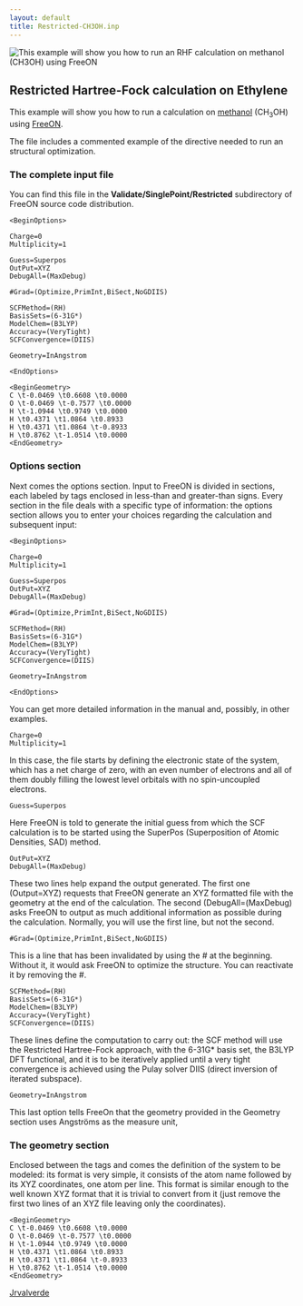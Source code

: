 ```yaml
---
layout: default
title: Restricted-CH3OH.inp
---
```


![This example will show you how to run an RHF calculation on [methanol](http://en.wikipedia.org/wiki/Methanol) (CH<sub>3</sub>OH) using [FreeON](http://freeon.org) ](CH3OH_HOMO.png "This example will show you how to run an RHF calculation on methanol (CH3OH) using FreeON ")

Restricted Hartree-Fock calculation on Ethylene
-----------------------------------------------

This example will show you how to run a calculation on [methanol](http://en.wikipedia.org/wiki/Methanol) (CH<sub>3</sub>OH) using [FreeON](http://freeon.org).

The file includes a commented example of the directive needed to run an structural optimization.

### The complete input file

You can find this file in the **Validate/SinglePoint/Restricted** subdirectory of FreeON source code distribution.

    <BeginOptions>

    Charge=0
    Multiplicity=1

    Guess=Superpos
    OutPut=XYZ
    DebugAll=(MaxDebug)

    #Grad=(Optimize,PrimInt,BiSect,NoGDIIS)

    SCFMethod=(RH)
    BasisSets=(6-31G*)
    ModelChem=(B3LYP)
    Accuracy=(VeryTight)
    SCFConvergence=(DIIS)

    Geometry=InAngstrom

    <EndOptions>

    <BeginGeometry>
    C \t-0.0469 \t0.6608 \t0.0000
    O \t-0.0469 \t-0.7577 \t0.0000
    H \t-1.0944 \t0.9749 \t0.0000
    H \t0.4371 \t1.0864 \t0.8933
    H \t0.4371 \t1.0864 \t-0.8933
    H \t0.8762 \t-1.0514 \t0.0000
    <EndGeometry>

### Options section

Next comes the options section. Input to FreeON is divided in sections, each labeled by tags enclosed in less-than and greater-than signs. Every section in the file deals with a specific type of information: the options section allows you to enter your choices regarding the calculation and subsequent input:

    <BeginOptions>

    Charge=0
    Multiplicity=1

    Guess=Superpos
    OutPut=XYZ
    DebugAll=(MaxDebug)

    #Grad=(Optimize,PrimInt,BiSect,NoGDIIS)

    SCFMethod=(RH)
    BasisSets=(6-31G*)
    ModelChem=(B3LYP)
    Accuracy=(VeryTight)
    SCFConvergence=(DIIS)

    Geometry=InAngstrom

    <EndOptions>

You can get more detailed information in the manual and, possibly, in other examples.

    Charge=0
    Multiplicity=1

In this case, the file starts by defining the electronic state of the system, which has a net charge of zero, with an even number of electrons and all of them doubly filling the lowest level orbitals with no spin-uncoupled electrons.

    Guess=Superpos

Here FreeON is told to generate the initial guess from which the SCF calculation is to be started using the SuperPos (Superposition of Atomic Densities, SAD) method.

    OutPut=XYZ
    DebugAll=(MaxDebug)

These two lines help expand the output generated. The first one (Output=XYZ) requests that FreeON generate an XYZ formatted file with the geometry at the end of the calculation. The second (DebugAll=(MaxDebug) asks FreeON to output as much additional information as possible during the calculation. Normally, you will use the first line, but not the second.

    #Grad=(Optimize,PrimInt,BiSect,NoGDIIS)

This is a line that has been invalidated by using the \# at the beginning. Without it, it would ask FreeON to optimize the structure. You can reactivate it by removing the \#.

    SCFMethod=(RH)
    BasisSets=(6-31G*)
    ModelChem=(B3LYP)
    Accuracy=(VeryTight)
    SCFConvergence=(DIIS)

These lines define the computation to carry out: the SCF method will use the Restricted Hartree-Fock approach, with the 6-31G\* basis set, the B3LYP DFT functional, and it is to be iteratively applied until a very tight convergence is achieved using the Pulay solver DIIS (direct inversion of iterated subspace).

    Geometry=InAngstrom

This last option tells FreeOn that the geometry provided in the Geometry section uses Angströms as the measure unit,

### The geometry section

Enclosed between the tags **<BeginGeometry>** and **<EndGeometry>** comes the definition of the system to be modeled: its format is very simple, it consists of the atom name followed by its XYZ coordinates, one atom per line. This format is similar enough to the well known XYZ format that it is trivial to convert from it (just remove the first two lines of an XYZ file leaving only the coordinates).

    <BeginGeometry>
    C \t-0.0469 \t0.6608 \t0.0000
    O \t-0.0469 \t-0.7577 \t0.0000
    H \t-1.0944 \t0.9749 \t0.0000
    H \t0.4371 \t1.0864 \t0.8933
    H \t0.4371 \t1.0864 \t-0.8933
    H \t0.8762 \t-1.0514 \t0.0000
    <EndGeometry>

[Jrvalverde](User:Jrvalverde "wikilink")
